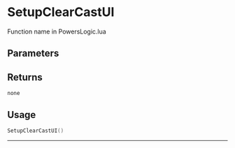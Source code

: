 # SetupClearCastUI

Function name in PowersLogic.lua

## Parameters

## Returns

`none`

## Usage

```lua
SetupClearCastUI()
```

---
